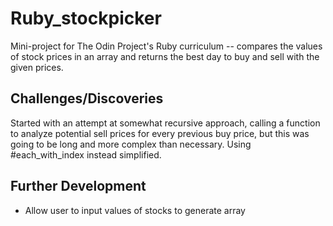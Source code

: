 # Ruby_stockpicker
Mini-project for The Odin Project's Ruby curriculum -- compares the values of stock prices in an array and returns the best day to buy and sell with the given prices.
## Challenges/Discoveries
Started with an attempt at somewhat recursive approach, calling a function to analyze potential sell prices for every previous buy price, but this was going to be long and more complex than necessary.
Using #each_with_index instead simplified.
## Further Development
- Allow user to input values of stocks to generate array
